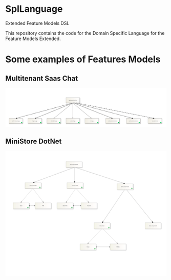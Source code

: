 # SplLanguage

Extended Feature Models DSL 

This repository contains the code for the Domain Specific Language for the Feature Models Extended.



# Some examples of Features Models

## Multitenant Saas Chat

![image.png](/Docs/MultitenantSaasChat02.png)

## MiniStore DotNet

![image.png](/Docs/MiniStoreDotNet02.png)
